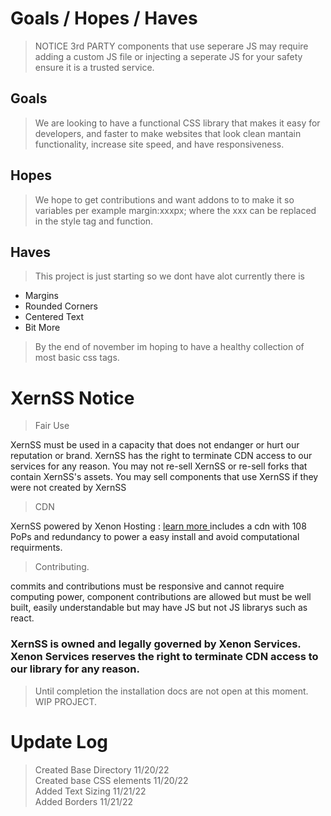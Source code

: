 # Goals / Hopes / Haves

> NOTICE
> 3rd PARTY components that use seperare JS may require adding a custom JS file or injecting a seperate JS for your safety ensure it is a trusted service.

## Goals

> We are looking to have a functional CSS library that makes it easy for developers, and faster to make websites that look clean mantain functionality, increase site speed, and have responsiveness. 

## Hopes

> We hope to get contributions and want addons to to make it so variables per example margin:xxxpx; where the xxx can be replaced in the style tag and function.

## Haves

> This project is just starting so we dont have alot currently there is

* Margins
* Rounded Corners
* Centered Text
* Bit More

> By the end of november im hoping to have a healthy collection of most basic css tags. 


# XernSS Notice

> Fair Use

XernSS must be used in a capacity that does not endanger or hurt our reputation or brand.
XernSS has the right to terminate CDN access to our services for any reason. 
You may not re-sell XernSS or re-sell forks that contain XernSS's assets.
You may sell components that use XernSS if they were not created by XernSS


> CDN

XernSS powered by Xenon Hosting : <a href="https://xenonhosting.org"> learn more </a> includes a cdn with 108 PoPs and redundancy to power a easy install and avoid computational requirments.

> Contributing.

commits and contributions must be responsive and cannot require computing power, component contributions are allowed but must be well built, easily understandable but may  have JS but not JS librarys such as react.


### XernSS is owned and legally governed by Xenon Services. Xenon Services reserves the right to terminate CDN access to our library for any reason.

> Until completion the installation docs are not open at this moment. WIP PROJECT.

# Update Log

> Created Base Directory 11/20/22 <br>
> Created base CSS elements 11/20/22 <br>
> Added Text Sizing 11/21/22 <br>
> Added Borders 11/21/22
